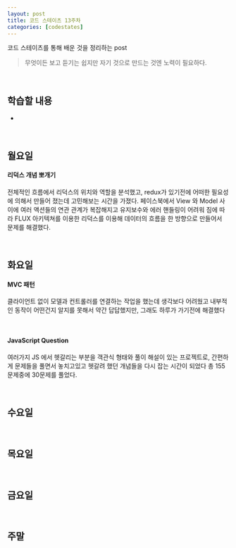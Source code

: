 ```yaml
---
layout: post
title: 코드 스테이츠 13주차
categories: [codestates]
---
```


코드 스테이츠를 통해 배운 것을 정리하는 post

> 무엇이든 보고 듣기는 쉽지만
> 자기 것으로 만드는 것엔 노력이 필요하다.

<br>

## 학습할 내용

- 

<br>

## 월요일

#### 리덕스 개념 뽀개기

전체적인 흐름에서 리덕스의 위치와 역할을 분석했고, redux가 있기전에 어떠한 필요성에 의해서 만들어 졌는데 고민해보는 시간을 가졌다. 페이스북에서 View 와 Model 사이에 여러 액션들의 연관 관계가 복잡해지고 유지보수와 에러 핸들링이 어려워 짐에 따라 FLUX 아키텍쳐를 이용한 리덕스를 이용해 데이터의 흐름을 한 방향으로 만들어서 문제를 해결했다.

<br>

## 화요일

#### MVC 패턴

클라이언트 없이 모델과 컨트롤러를 연결하는 작업을 했는데 생각보다 어려웠고 내부적인 동작이 어떤건지 알지를 못해서 약간 답답했지만, 그래도 하루가 가기전에 해결했다

<br>

#### JavaScript Question

여러가지 JS 에서 헷갈리는 부분을 객관식 형태와 풀이 해설이 있는 프로젝트로, 간편하게 문제들을 풀면서 놓치고있고 헷갈려 했던 개념들을 다시 잡는 시간이 되었다 총 155 문제중에 30문제를 풀었다.

<br>

## 수요일

<br>

## 목요일

<br>

## 금요일

<br>

## 주말

